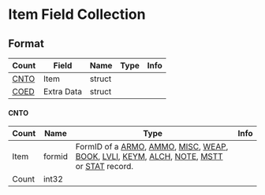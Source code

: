 Item Field Collection
=====================

## Format

Count | Field | Name | Type | Info
------|-------|------|------|-----
 | [CNTO](#cnto) | Item | struct | 
 | [COED](COED.md) | Extra Data | struct |

#### CNTO

Count | Name | Type | Info
------|------|------|-----
 | Item | formid | FormID of a [ARMO](.md), [AMMO](AMMO.md), [MISC](MISC.md), [WEAP](WEAP.md), [BOOK](BOOK.md), [LVLI](LVLI.md), [KEYM](KEYM.md), [ALCH](ALCH.md), [NOTE](NOTE.md), [MSTT](MSTT.md) or [STAT](STAT.md) record.
 | Count | int32 | 

